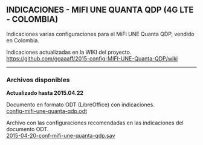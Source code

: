 ## INDICACIONES - MIFI UNE QUANTA QDP (4G LTE - COLOMBIA)

Indicaciones varias configuraciones para el MiFi UNE Quanta QDP, vendido en Colombia.


Indicaciones actualizadas en la WIKI del proyecto.  
https://github.com/ggaaaff/2015-config-MIFI-UNE-Quanta-QDP/wiki



***** 

### Archivos disponibles

**Actualizado hasta 2015.04.22**  

Documento en formato ODT (LibreOffice) con indicaciones.  
[config-mifi-une-quanta-qdp.odt](https://github.com/ggaaaff/2015-config-MIFI-UNE-Quanta-QDP/blob/master/config-mifi-une-quanta-qdp.odt)
> 
Archivo con las configuraciones recomendadas en las indicaciones del documento ODT.  
[2015-04-20-conf-mifi-une-quanta-qdp.sav](https://github.com/ggaaaff/2015-config-MIFI-UNE-Quanta-QDP/blob/master/2015-04-20-conf-mifi-une-quanta-qdp.sav)

